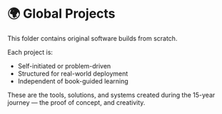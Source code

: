 
# 🌍 Global Projects

This folder contains original software builds from scratch.

Each project is:
- Self-initiated or problem-driven
- Structured for real-world deployment
- Independent of book-guided learning

These are the tools, solutions, and systems created during the 15-year journey — the proof of concept, and creativity.
